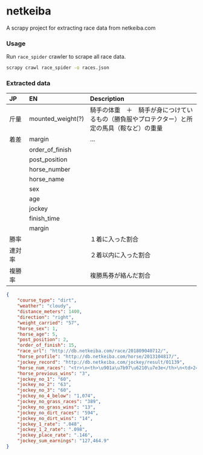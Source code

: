 # netkeiba

A scrapy project for extracting race data from netkeiba.com

### Usage

Run `race_spider` crawler to scrape all race data.
```bash
scrapy crawl race_spider -o races.json
```

### Extracted data

| JP | EN | Description |
|:-- |:-- |:-- |
| 斤量　| mounted_weight(?) | 騎手の体重　＋　騎手が身につけているもの（勝負服やプロテクター）と所定の馬具（鞍など）の重量 |
| 着差 | margin | ... |
| | order_of_finish | |
| | post_position | |
| | horse_number | |
| | horse_name | |
| | sex | |
| | age | |
| | jockey | |
| | finish_time | |
| | margin | |
| 勝率 | | １着に入った割合 |
| 連対率 | | ２着以内に入った割合 |
| 複勝率 | | 複勝馬券が絡んだ割合 |

```json
{
    "course_type": "dirt",
    "weather": "cloudy",
    "distance_meters": 1400,
    "direction": "right",
    "weight_carried": "57",
    "horse_sex": 1,
    "horse_age": 5,
    "post_position": 2,
    "order_of_finish": 15,
    "race_url": "http://db.netkeiba.com/race/201809040712/",
    "horse_profile": "http://db.netkeiba.com/horse/2013104817/",
    "jockey_record": "http://db.netkeiba.com/jockey/result/01139",
    "horse_num_races": "<tr>\n<th>\u901a\u7b97\u6210\u7e3e</th>\n<td>24",
    "horse_previous_wins": "3",
    "jockey_no_1": "60",
    "jockey_no_2": "63",
    "jockey_no_3": "60",
    "jockey_no_4_below": "1,074",
    "jockey_no_grass_races": "389",
    "jockey_no_grass_wins": "13",
    "jockey_no_dirt_races": "594",
    "jockey_no_dirt_wins": "14",
    "jockey_1_rate": ".048",
    "jockey_1_2_rate": ".098",
    "jockey_place_rate": ".146",
    "jockey_sum_earnings": "127,464.9"
}
```
